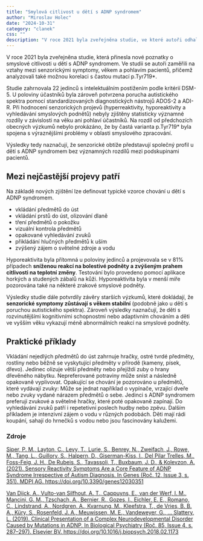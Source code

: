 ```yaml
---
title: "Smylová citlivost u dětí s ADNP syndromem"
author: "Miroslav Holec"
date: "2024-10-31"
category: "clanek"
css: ""
description: "V roce 2021 byla zveřejněna studie, ve které autoři odhalují nová zjištění v oblasti smyslové citlivosti u dětí s ADNP syndromem. Ve studii se autoři zaměřili také na vztahy mezi symptomy, věkem, pohlavím a zkoumána byla i korelace s mutací p.Tyr719*."
---
```


V roce 2021 byla zveřejněna studie, která přinesla nové poznatky o smyslové citlivosti u dětí s ADNP syndromem. Ve studii se autoři zaměřili na vztahy mezi senzorickými symptomy, věkem a pohlavím pacientů, přičemž analyzovali také možnou korelaci s častou mutací p.Tyr719*.

Studie zahrnovala 22 jedinců s intelektuálním postižením podle kritérií DSM-5. U poloviny účastníků byla zároveň potvrzena porucha autistického spektra pomocí standardizovaných diagnostických nástrojů ADOS-2 a ADI-R. Při hodnocení senzorických projevů (hyperreaktivity, hyporeaktivity a vyhledávání smyslových podnětů) nebyly zjištěny statisticky významné rozdíly v závislosti na věku ani pohlaví účastníků. Na rozdíl od předchozích obecných výzkumů nebylo prokázáno, že by častá varianta p.Tyr719* byla spojena s výraznějšími problémy v oblasti smyslového zpracování.

Výsledky tedy naznačují, že senzorické obtíže představují společný profil u dětí s ADNP syndromem bez významných rozdílů mezi podskupinami pacientů.

## Mezi nejčastější projevy patří

Na základě nových zjištění lze definovat typické vzorce chování u dětí s ADNP syndromem.

- vkládání předmětů do úst
- vkládání prstů do úst, olizování dlaně
- tření předmětů o pokožku
- vizuální kontrola předmětů
- opakované vyhledávání zvuků
- přikládání hlučných předmětů k uším
- zvýšený zájem o světelné zdroje a vodu

Hyporeaktivita byla přítomná u poloviny jedinců a projevovala se v 81% případech **sníženou reakcí na bolestivé podněty a zvýšeným prahem citlivosti na teplotní změny**. Testování bylo provedeno pomocí aplikace horkých a studených zábalů na kůži. Hyporeaktivita byla v menší míře pozorována také na některé zrakové smyslové podněty.

Výsledky studie dále potvrdily závěry starších výzkumů, které dokládají, že **senzorické symptomy zůstávají s věkem stabilní** (podobně jako u dětí s poruchou autistického spektra). Zároveň výsledky naznačují, že děti s rozvinutějšími kognitivními schopnostmi nebo adaptivním chováním a děti ve vyšším věku vykazují méně abnormálních reakcí na smyslové podněty.

## Praktické příklady

Vkládání nejedlých předmětů do úst zahrnuje hračky, ostré tvrdé předměty, rostliny nebo běžně se vyskytující předměty v přírodě  (kameny, písek, dřevo). Jedinec olizuje větší předměty nebo přejíždí  zuby o hrany dřevěného nábytku. Nepreferované potraviny může sníst a následně opakovaně vyplivovat. Opakující se chování je pozorováno u předmětů, které vydávají zvuky: Může se jednat například o vypínače, vrzající dveře nebo zvuky vydané nárazem předmětů o sebe. Jedinci s ADNP syndromem preferují zvukové a světelné hračky, které poté opakovaně zapínají. Do vyhledávání zvuků patří i repetetivní poslech hudby nebo zpěvu. Dalším příkladem je intenzivní zájem o vodu v různých podobách. Děti mají rádi koupání, sahají do hrnečků s vodou nebo jsou fascinovány kalužemi. 

### Zdroje

[Siper, P. M., Layton, C., Levy, T., Lurie, S., Benrey, N., Zweifach, J., Rowe, M., Tang, L., Guillory, S., Halpern, D., Giserman-Kiss, I., Del Pilar Trelles, M., Foss-Feig, J. H., De Rubeis, S., Tavassoli, T., Buxbaum, J. D., & Kolevzon, A. (2021). Sensory Reactivity Symptoms Are a Core Feature of ADNP Syndrome Irrespective of Autism Diagnosis. In Genes (Roč. 12, Issue 3, s. 351). MDPI AG. https://doi.org/10.3390/genes12030351 ](https://www.mdpi.com/2073-4425/12/3/351/pdf?version=1615809320)

[Van Dijck, A., Vulto-van Silfhout, A. T., Cappuyns, E., van der Werf, I. M., Mancini, G. M., Tzschach, A., Bernier, R., Gozes, I., Eichler, E. E., Romano, C., Lindstrand, A., Nordgren, A., Kvarnung, M., Kleefstra, T., de Vries, B. B. A., Küry, S., Rosenfeld, J. A., Meuwissen, M. E., Vandeweyer, G., … Slattery, L. (2019). Clinical Presentation of a Complex Neurodevelopmental Disorder Caused by Mutations in ADNP. In Biological Psychiatry (Roč. 85, Issue 4, s. 287–297). Elsevier BV. https://doi.org/10.1016/j.biopsych.2018.02.1173 ](https://pmc.ncbi.nlm.nih.gov/articles/PMC6139063/pdf/nihms-980073.pdf)